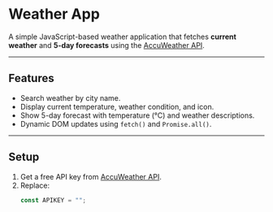 # Weather App

A simple JavaScript-based weather application that fetches **current weather** and **5-day forecasts** using the [AccuWeather API](https://developer.accuweather.com/).

---

## Features
- Search weather by city name.
- Display current temperature, weather condition, and icon.
- Show 5-day forecast with temperature (°C) and weather descriptions.
- Dynamic DOM updates using `fetch()` and `Promise.all()`.

---

## Setup
1. Get a free API key from [AccuWeather API](https://developer.accuweather.com/).
2. Replace:
   ```javascript
   const APIKEY = "";
